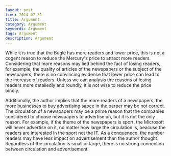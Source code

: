 ```yaml
---
layout: post
time: 2014-07-31
title: Argument
category: Argument
keywords: Argument
tags: Argument
description: Argument
---
```


While it is true that the Bugle has more readers and lower price, this is not a cogent reason to reduce the Mercury's price to attract more readers. Considering that more reasons may lied behind the fact of losing readers, for example, the quality of articles of the newspapers or the subject of the newspapers, there is no convincing evidence that lower price can lead to the increase of readers. Unless we can analysis the reasons of losing readers more detailedly and roundly, it is not wise to reduce the price bindly.

Additionally, the author implies that the more readers of a newspapers, the more businesses to buy advertising sapce in the parper may be not correct. The circulation of a newspapers may be a prime reason that the companies considered to choose newspapers to advertise on, but it is not the only reason. For example, if the theme of the newspapers is sport, the Microsoft will never advertise on it, no matter how large the circulation is, beacuse the readers are interested in the sport not the IT. As a conquenece, the number readers may have less impact on advertisement than the author thought. Regardless of the circulation is small or large, there is no strong connection between circulation and advertisement.

